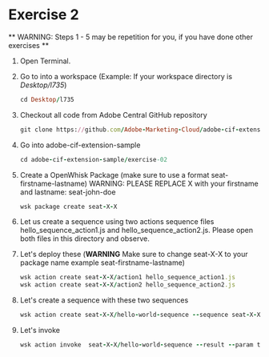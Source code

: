 Exercise 2
===========

** WARNING: Steps 1 - 5 may be repetition for you, if you have done other exercises **

1. Open Terminal.

2. Go to into a workspace (Example: If your workspace directory is *Desktop/l735*) 
	```ruby	
	cd Desktop/l735
	```
3. Checkout all code from Adobe Central GitHub repository
	```ruby
	git clone https://github.com/Adobe-Marketing-Cloud/adobe-cif-extension-sample.git 
	```
4. Go into adobe-cif-extension-sample
	```ruby
	cd adobe-cif-extension-sample/exercise-02
	```
5. Create a OpenWhisk Package (make sure to use a format seat-firstname-lastname)
	WARNING: PLEASE REPLACE X with your firstname and lastname: seat-john-doe
	```ruby
	wsk package create seat-X-X
	```
	
5. Let us create a sequence using two actions sequence files hello_sequence_action1.js and hello_sequence_action2.js. Please open both files in this directory and observe.


6. Let's deploy these (**WARNING** Make sure to change seat-X-X to your package name example seat-firstname-lastname)
	```ruby
	wsk action create seat-X-X/action1 hello_sequence_action1.js
	wsk action create seat-X-X/action2 hello_sequence_action2.js
	```
	
7. Let's create a sequence with these two sequences
	```ruby
	wsk action create seat-X-X/hello-world-sequence --sequence seat-X-X/action1,seat-X-X/action2
	```
	
8. Let's invoke 
	```ruby
	wsk action invoke  seat-X-X/hello-world-sequence --result --param text "Hello, my name is Larry"
	```	
	
